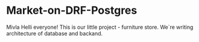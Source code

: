 # Market-on-DRF-Postgres
Mivla
Helli everyone! This is our little project - furniture store. We`re writing architecture of database and backand.

